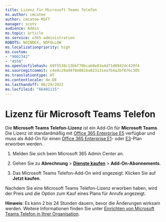 ```yaml
---
title: Lizenz für Microsoft Teams Telefon
ms.author: cmcatee
author: cmcatee-MSFT
manager: scotv
audience: Admin
ms.topic: article
ms.service: o365-administration
ROBOTS: NOINDEX, NOFOLLOW
ms.localizationpriority: high
ms.custom:
- "9002342"
- "4559"
ms.openlocfilehash: b9f5538c13bbf78bcab8e83a4d71d8942dc429f4
ms.sourcegitcommit: c4e8c29a94f840816a023131ea7b4a2bf876c305
ms.translationtype: HT
ms.contentlocale: de-DE
ms.lasthandoff: 06/29/2022
ms.locfileid: "66401115"
---
```

# <a name="microsoft-teams-phone-license"></a>Lizenz für Microsoft Teams Telefon

Die **Microsoft Teams Telefon-Lizenz** ist ein Add-On für **Microsoft Teams**. Die Lizenz ist standardmäßig mit [Office 365 Enterprise E5](https://www.microsoft.com/microsoft-365/business/office-365-enterprise-e5-business-software?rtc=1&activetab=pivot%3aoverviewtab) verfügbar und muss als Add-On für einen [Office 365 Enterprise E1](https://products.office.com/business/office-365-enterprise-e1-business-software)- oder [E3](https://products.office.com/business/office-365-enterprise-e3-business-software)-Plan erworben werden.

1. Melden Sie sich beim Microsoft 365 Admin Center an.

2. Gehen Sie zu **Abrechnung** \> [**Dienste kaufen**](https://admin.microsoft.com/AdminPortal/Home?ref=catalog) \> **Add-On-Abonnements**.

3. Das Microsoft Teams Telefon-Add-On wird angezeigt. Klicken Sie auf **Jetzt kaufen**.

Nachdem Sie eine Microsoft Teams Telefon-Lizenz erworben haben, wird der Preis und die Option zum Kauf eines Plans für Anrufe angezeigt.

**Hinweis**: Es kann 2 bis 24 Stunden dauern, bevor die Änderungen wirksam werden. Weitere Informationen finden Sie unter [Einrichten von Microsoft Teams Telefon in Ihrer Organisation](https://docs.microsoft.com/MicrosoftTeams/setting-up-your-phone-system).
